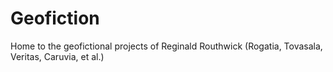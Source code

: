 # Geofiction
Home to the geofictional projects of Reginald Routhwick (Rogatia, Tovasala, Veritas, Caruvia, et al.)
